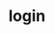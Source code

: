 ---
title: login
name: Login Project
desc: Dieses Projekt beinhaltet den Login- und Registrierungsprozess in einer Anwendung. Dabei werden die Registrierungsdaten im LocalStorage gespeichert. Zudem wird man nach 5-Mal Neuladen automatisch ausgeloggt.
descSmall: Dieses Projekt beinhaltet den Login- und Registrierungsprozess in einer Anwendung.
category: [Frontend]
language: [Javascript, Angular5, HTML5, CSS3]
framework: ['keine']
datum: 2021
img: [login_start]
link: https://github.com/JoKraken/LoginProject
---